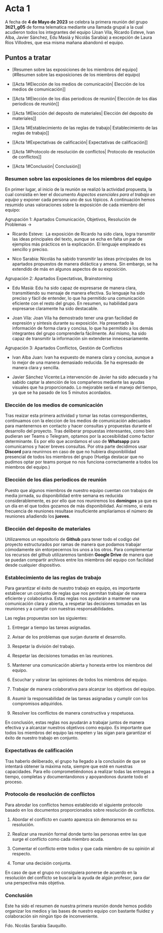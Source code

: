 # Acta 1

A fecha de **4 de Mayo de 2023** se celebra la primera reunión del grupo **3ti21_g05** de forma telematica mediante una llamada grupal a la cual acudieron todos los integrantes del equipo (Joan Vila, Ricardo Esteve, Ivan Alba, Javier Sánchez, Edu Masiá y Nicolás Sarabia) a excepción de Laura Rios Villodres, que esa misma mañana abandonó el equipo. 

## Puntos a tratar 

+ [Resumen sobre las exposiciones de los miembros del equipo](#Resumen sobre las exposiciones de los miembros del equipo)
- [[Acta 1#Elección de los medios de comunicación| Elección de los medios de comunicación]]
+ [[Acta 1#Elección de los días periodicos de reunión| Elección de los días periodicos de reunión]]
- [[Acta 1#Elección del deposito de materiales| Elección del deposito de materiales]]
+ [[Acta 1#Establecimiento de las reglas de trabajo| Establecimiento de las reglas de trabajo]]
- [[Acta 1#Expectativas de calificación| Expectativas de calificación]]
+ [[Acta 1#Protocolo de resolución de conflictos| Protocolo de resolución de conflictos]]
- [[Acta 1#Conclusión| Conclusión]]

### Resumen sobre las exposiciones de los miembros del equipo



En primer lugar, al inicio de la reunión se realizó la actividad propuesta, la cual consistía en leer el documento *Aspectos esenciales para el trabajo en equipo* y exponer cada persona uno de sus tópicos. A continuación hemos resumido unas valoraciones sobre la exposición de cada miembro del equipo: 

Agrupación 1: Apartados Comunicación, Objetivos, Resolución de Problemas -> 

-   Ricardo Esteve:  La exposición de Ricardo ha sido clara, logra transmitir las ideas principales del texto, aunque se echa en falta un par de ejemplos más prácticos en la explicación. El lenguaje empleado es sencillo y preciso.
    

  

-   Nico Sarabia: Nicolás ha sabido transmitir las ideas principales de los apartados propuestos de manera didáctica y amena. Sin embargo, se ha extendido de más en algunos aspectos de su exposición.
    

  

Agrupación 2: Apartados Expectativas, Brainstorming 

-   Edu Masiá: Edu ha sido capaz de expresarse de manera clara, transmitiendo su mensaje de manera efectiva. Su lenguaje ha sido preciso y fácil de entender, lo que ha permitido una comunicación eficiente con el resto del grupo. En resumen, su habilidad para expresarse claramente ha sido destacable.
    

  

-   Joan Vila: Joan Vila ha demostrado tener una gran facilidad de expresión y síntesis durante su exposición. Ha presentado la información de forma clara y concisa, lo que ha permitido a los demás integrantes del grupo comprenderla fácilmente. Así mismo, ha sido capaz de transmitir la información sin extenderse innecesariamente.
    

  

Agrupación 3: Apartados Conflictos, Gestión de Conflictos

-   Ivan Alba Juan: Ivan ha expuesto de manera clara y concisa, aunque a lo mejor de una manera demasiado reducida. Se ha expresado de manera clara y sencilla.
    

  

-   Javier Sánchez Vicente:La intervención de Javier ha sido adecuada y ha sabido captar la atención de los compañeros mediante las ayudas visuales que ha proporcionado. Lo mejorable sería el manejo del tiempo, ya que se ha pasado de los 5 minutos acordados.



### Elección de los medios de comunicación 

Tras reaizar esta primera actividad y tomar las notas correspondientes, continuamos con la eleccion de los medios de comunicación adecuados para mantenernos en contacto y hacer consultas y propuestas durante el desarrollo del proyecto. Tras deliberar propuestas interesantes, como bien pudieran ser Teams o Telegram, optamos por la accesibilidad como factor determinante. Es por ello que acordamos el uso de **Whatsapp** para comunicarnos y hacer breves consultas. Por otra parte decidimos usar **Discord** para reunirnos en  caso de que no hubiera disponiblilidad presencial de todos los miembros del grupo (Huelga destacar que no pudimos optar por teams porque no nos funciona correctamente a todos los miembros del equipo.) 

 

### Elección de los días periodicos de reunión

Puesto que algunos miembros de nuestro equipo cuentan con trabajos de media jornada, su disponibilidad entre semana es reducida considerablemente, es por ello que nos reuniremos los **domingos** ya que es un día en el que todos gozamos de más disponibilidad. Así mismo, si esta frecuencia de reuniones resultase insuficiente ampliariamos el número de reuniones añadiendo los **jueves**.  

### Elección del deposito de materiales

Utilizaremos un repositorio de **Github** para tener todo el codigo del proyecto estructurados por ramas de manera que podamos trabajar cómodamente sin entorpecernos los unos a los otros. Para complementar los recursos del github utilizaremos también **Google Drive** de manera que se puedan compartir archivos entre los miembros del equipo con facilidad desde cualquier dispositivo. 

### Establecimiento de las reglas de trabajo 



Para garantizar el éxito de nuestro trabajo en equipo, es importante establecer un conjunto de reglas que nos permitan trabajar de manera eficiente y colaborativa. Estas reglas nos ayudarán a mantener una comunicación clara y abierta, a respetar las decisiones tomadas en las reuniones y a cumplir con nuestras responsabilidades.

Las reglas propuestas son las siguientes:

1.  Entregar a tiempo las tareas asignadas.
    
2.  Avisar de los problemas que surjan durante el desarrollo.
    
3.  Respetar la división del trabajo.
    
4.  Respetar las decisiones tomadas en las reuniones.
    
5.  Mantener una comunicación abierta y honesta entre los miembros del equipo.
    
6.  Escuchar y valorar las opiniones de todos los miembros del equipo.
    
7.  Trabajar de manera colaborativa para alcanzar los objetivos del equipo.
    
8.  Asumir la responsabilidad de las tareas asignadas y cumplir con los compromisos adquiridos.
    
9.  Resolver los conflictos de manera constructiva y respetuosa.
    

En conclusión, estas reglas nos ayudarán a trabajar juntos de manera efectiva y a alcanzar nuestros objetivos como equipo. Es importante que todos los miembros del equipo las respeten y las sigan para garantizar el éxito de nuestro trabajo en conjunto.



### Expectativas de calificación


Tras haberlo deliberado, el grupo ha llegado a la conclusión de que se intentará obtener la máxima nota, siempre que esté en nuestras capacidades. Para ello comprometiéndonos a realizar todas las entregas a tiempo, completas y documentandonos y apoyandonos durante todo el proceso. 


### Protocolo de resolución de conflictos

Para abrodar los conflictos hemos establecido el siguiente protocolo basado en los documentos proporcionados sobre resolución de conflictos.  

1. Abordar el conflicto en cuanto aparezca sin demorarnos en su resolución.

2. Realizar una reunión formal donde tanto las personas entre las que surge el conflicto como cada miembro acuda.
   
3. Comentar el conflicto entre todos y que cada miembro de su opinión al respecto.
   
4. Tomar una decisión conjunta.

En caso de que el grupo no consiguiera ponerse de acuerdo en la resolución del conflicto se buscaría la ayuda de algún profesor, para dar una perspectiva más objetiva.

### Conclusión

Este ha sido el resumen de nuestra primera reunión donde hemos podido organizar los medios y las bases de nuestro equipo con bastante fluidez y colaboración sin ningún tipo de inconveniente. 

Fdo. Nicolás Sarabia Sauquillo.
